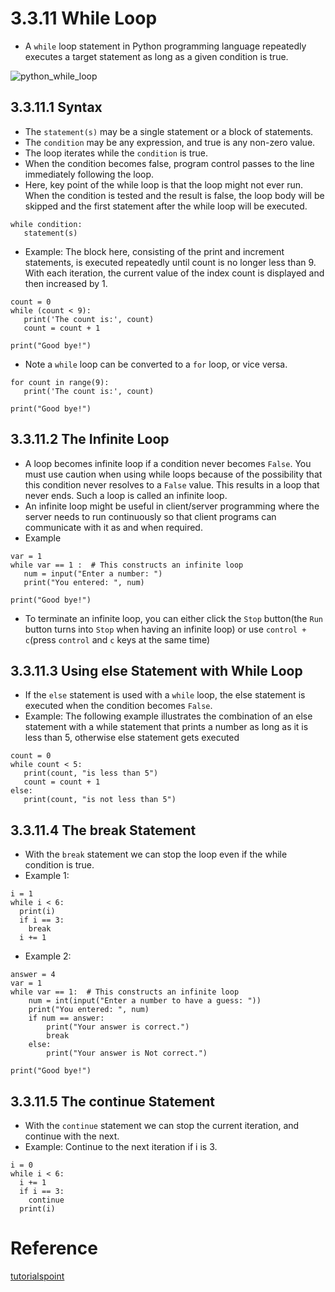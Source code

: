 # 3.3.11 While Loop

+ A `while` loop statement in Python programming language repeatedly executes a target statement as long as a given condition is true.

![python_while_loop ](https://www.tutorialspoint.com/python/images/python_while_loop.jpg)

## 3.3.11.1 Syntax
+ The `statement(s)` may be a single statement or a block of statements. 
+ The `condition` may be any expression, and true is any non-zero value. 
+ The loop iterates while the `condition` is true.
+ When the condition becomes false, program control passes to the line immediately following the loop.
+ Here, key point of the while loop is that the loop might not ever run. When the condition is tested and the result is false, the loop body will be skipped and the first statement after the while loop will be executed.

~~~~~
while condition:
   statement(s)
~~~~~

+ Example: The block here, consisting of the print and increment statements, is executed repeatedly until count is no longer less than 9. With each iteration, the current value of the index count is displayed and then increased by 1.

~~~~
count = 0
while (count < 9):
   print('The count is:', count)
   count = count + 1

print("Good bye!")
~~~~

+ Note a `while` loop can be converted to a `for` loop, or vice versa.
~~~~
for count in range(9):
   print('The count is:', count)

print("Good bye!")
~~~~

## 3.3.11.2 The Infinite Loop
+ A loop becomes infinite loop if a condition never becomes `False`. You must use caution when using while loops because of the possibility that this condition never resolves to a `False` value. This results in a loop that never ends. Such a loop is called an infinite loop.
+ An infinite loop might be useful in client/server programming where the server needs to run continuously so that client programs can communicate with it as and when required.
+ Example
~~~~
var = 1
while var == 1 :  # This constructs an infinite loop
   num = input("Enter a number: ")
   print("You entered: ", num)

print("Good bye!")
~~~~
+ To terminate an infinite loop, you can either click the `Stop` button(the `Run` button turns into `Stop` when having an infinite loop) or use `control + c`(press `control` and `c` keys at the same time)
## 3.3.11.3 Using else Statement with While Loop
+ If the `else` statement is used with a `while` loop, the else statement is executed when the condition becomes `False`.
+ Example: The following example illustrates the combination of an else statement with a while statement that prints a number as long as it is less than 5, otherwise else statement gets executed
~~~~
count = 0
while count < 5:
   print(count, "is less than 5")
   count = count + 1
else:
   print(count, "is not less than 5")
~~~~

## 3.3.11.4 The break Statement
+ With the `break` statement we can stop the loop even if the while condition is true.
+ Example 1:
~~~~
i = 1
while i < 6:
  print(i)
  if i == 3:
    break
  i += 1
~~~~
+ Example 2:
~~~~
answer = 4
var = 1
while var == 1:  # This constructs an infinite loop
    num = int(input("Enter a number to have a guess: "))
    print("You entered: ", num)
    if num == answer:
        print("Your answer is correct.")
        break
    else:
        print("Your answer is Not correct.")

print("Good bye!")
~~~~

## 3.3.11.5 The continue Statement
+ With the `continue` statement we can stop the current iteration, and continue with the next.
+ Example: Continue to the next iteration if i is 3.
~~~~
i = 0
while i < 6:
  i += 1
  if i == 3:
    continue
  print(i)
~~~~
# Reference
[tutorialspoint](https://www.tutorialspoint.com/python/python_while_loop.htm)
